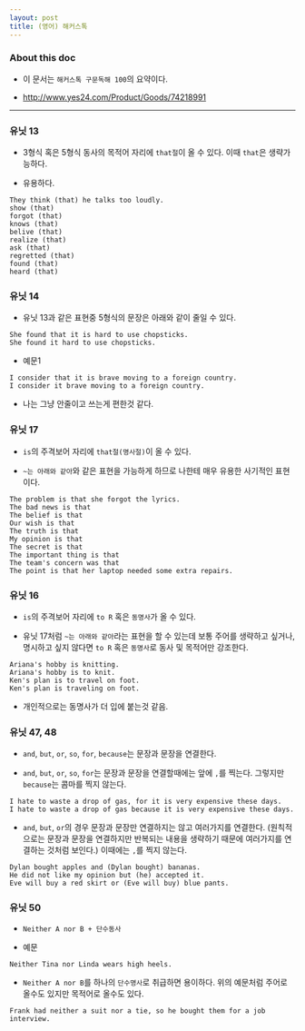 ```yaml
---
layout: post
title: (영어) 해커스톡 
---
```


### About this doc

- 이 문서는 `해커스톡 구문독해 100`의 요약이다. 
 
- http://www.yes24.com/Product/Goods/74218991

---

### 유닛 13  

- 3형식 혹은 5형식 동사의 목적어 자리에 `that절`이 올 수 있다. 이때 `that`은 생략가능하다. 

- 유용하다. 
```
They think (that) he talks too loudly.
show (that) 
forgot (that)
knows (that)
belive (that)
realize (that)
ask (that)
regretted (that)
found (that)
heard (that) 
```

### 유닛 14

- 유닛 13과 같은 표현중 5형식의 문장은 아래와 같이 줄일 수 있다. 
```
She found that it is hard to use chopsticks. 
She found it hard to use chopsticks. 
```

- 예문1 
```
I consider that it is brave moving to a foreign country. 
I consider it brave moving to a foreign country. 
```

- 나는 그냥 안줄이고 쓰는게 편한것 같다. 

### 유닛 17 

- `is`의 주격보어 자리에 `that절(명사절)`이 올 수 있다.  

- `~는 아래와 같아`와 같은 표현을 가능하게 하므로 나한테 매우 유용한 사기적인 표현이다. 
```
The problem is that she forgot the lyrics. 
The bad news is that 
The belief is that 
Our wish is that 
The truth is that
My opinion is that 
The secret is that 
The important thing is that 
The team's concern was that 
The point is that her laptop needed some extra repairs.
```

### 유닛 16

- `is`의 주격보어 자리에 `to R` 혹은 `동명사`가 올 수 있다.  

- 유닛 17처럼 `~는 아래와 같아`라는 표현을 할 수 있는데 보통 주어를 생략하고 싶거나, 명시하고 싶지 않다면 `to R` 혹은 `동명사`로 동사 및 목적어만 강조한다. 
```
Ariana's hobby is knitting.
Ariana's hobby is to knit.
Ken's plan is to travel on foot. 
Ken's plan is traveling on foot. 
```

- 개인적으로는 동명사가 더 입에 붙는것 같음. 

### 유닛 47, 48

- `and`, `but`, `or`, `so`, `for`, `because`는 문장과 문장을 연결한다. 

- `and`, `but`, `or`, `so`, `for`는 문장과 문장을 연결할때에는 앞에 `,`를 찍는다. 그렇지만 `because`는 콤마를 찍지 않는다. 
```
I hate to waste a drop of gas, for it is very expensive these days. 
I hate to waste a drop of gas because it is very expensive these days. 
```

- `and`, `but`, `or`의 경우 문장과 문장만 연결하지는 않고 여러가지를 연결한다. (원칙적으로는 문장과 문장을 연결하지만 반복되는 내용을 생략하기 때문에 여러가지를 연결하는 것처럼 보인다.) 이때에는 `,`를 찍지 않는다. 
```
Dylan bought apples and (Dylan bought) bananas. 
He did not like my opinion but (he) accepted it. 
Eve will buy a red skirt or (Eve will buy) blue pants.
```

### 유닛 50 

- `Neither A nor B + 단수동사` 

- 예문 
```
Neither Tina nor Linda wears high heels.
```

- `Neither A nor B`를 하나의 `단수명사`로 취급하면 용이하다. 위의 예문처럼 주어로 올수도 있지만 목적어로 올수도 있다. 
```
Frank had neither a suit nor a tie, so he bought them for a job interview.
```